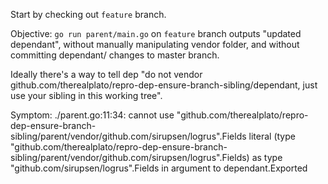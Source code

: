Start by checking out `feature` branch.

Objective:
`go run parent/main.go` on `feature` branch outputs "updated dependant",
without manually manipulating vendor folder,
and without committing dependant/ changes to master branch.

Ideally there's a way to tell dep "do not vendor github.com/therealplato/repro-dep-ensure-branch-sibling/dependant, just use your sibling in
this working tree".

Symptom:
./parent.go:11:34: cannot use "github.com/therealplato/repro-dep-ensure-branch-sibling/parent/vendor/github.com/sirupsen/logrus".Fields literal (type "github.com/therealplato/repro-dep-ensure-branch-sibling/parent/vendor/github.com/sirupsen/logrus".Fields) as type "github.com/sirupsen/logrus".Fields in argument to dependant.Exported
